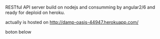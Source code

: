 RESTful API server build on nodejs and consumming by angular2/6
and ready for deploid on heroku.

actually is hosted on http://damp-oasis-44947.herokuapp.com/


boton below



